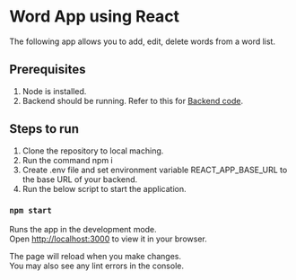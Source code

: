 # Word App using React
The following app allows you to add, edit, delete words from a word list.

## Prerequisites
1. Node is installed.
2. Backend should be running. Refer to this for [Backend code](https://github.com/anubhuti25/incubyte-wordapp-backend).

## Steps to run
1. Clone the repository to local maching.
2. Run the command npm i
3. Create .env file and set environment variable REACT_APP_BASE_URL to the base URL of your backend.
4. Run the below script to start the application.

### `npm start`

Runs the app in the development mode.\
Open [http://localhost:3000](http://localhost:3000) to view it in your browser.

The page will reload when you make changes.\
You may also see any lint errors in the console.

